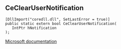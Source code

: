 ## CeClearUserNotification

```
[DllImport("coredll.dll", SetLastError = true)]
public static extern bool CeClearUserNotification(
   IntPtr hNotification
);
```

[Microsoft documentation](https://docs.microsoft.com/en-us/previous-versions/bb416328(v%3Dmsdn.10))
